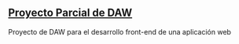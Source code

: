 ## [Proyecto Parcial de DAW](https://manuellecaro.github.io/DAWProyectoRepo/)

Proyecto de DAW para el desarrollo front-end de una aplicación web

